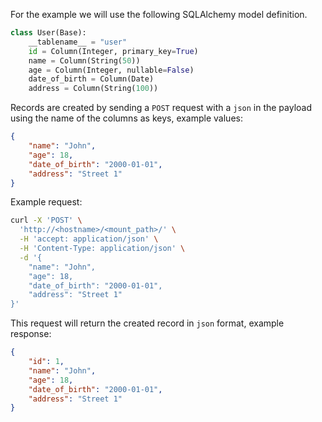 For the example we will use the following SQLAlchemy model definition.

```python
class User(Base):
    __tablename__ = "user"
    id = Column(Integer, primary_key=True)
    name = Column(String(50))
    age = Column(Integer, nullable=False)
    date_of_birth = Column(Date)
    address = Column(String(100))
```


Records are created by sending a `POST` request with a `json` in the payload using the name of the columns as keys, example values:
```json
{
    "name": "John",
    "age": 18,
    "date_of_birth": "2000-01-01",
    "address": "Street 1"
}
```
Example request:

```bash
curl -X 'POST' \
  'http://<hostname>/<mount_path>/' \
  -H 'accept: application/json' \
  -H 'Content-Type: application/json' \
  -d '{
    "name": "John",
    "age": 18,
    "date_of_birth": "2000-01-01",
    "address": "Street 1"
}'
```
This request will return the created record in `json` format, example response:
```json
{
    "id": 1,
    "name": "John",
    "age": 18,
    "date_of_birth": "2000-01-01",
    "address": "Street 1"
}
```
